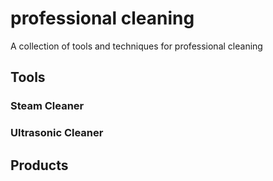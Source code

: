 # professional cleaning
A collection of tools and techniques for professional cleaning

## Tools

### Steam Cleaner

### Ultrasonic Cleaner


## Products


